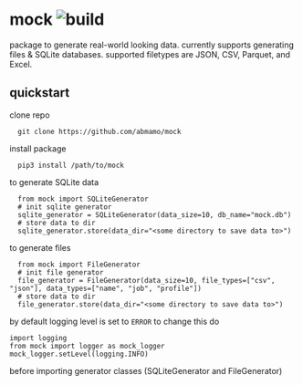 # mock ![build](https://github.com/abmamo/mock/workflows/build/badge.svg?branch=main)

package to generate real-world looking data. currently supports generating files & SQLite databases. supported filetypes are JSON, CSV, Parquet, and Excel.

## quickstart

clone repo
```
  git clone https://github.com/abmamo/mock
```
install package
```
  pip3 install /path/to/mock
```
to generate SQLite data
```
  from mock import SQLiteGenerator
  # init sqlite generator
  sqlite_generator = SQLiteGenerator(data_size=10, db_name="mock.db")
  # store data to dir
  sqlite_generator.store(data_dir="<some directory to save data to>")
```
to generate files
```
  from mock import FileGenerator
  # init file generator
  file_generator = FileGenerator(data_size=10, file_types=["csv", "json"], data_types=["name", "job", "profile"])
  # store data to dir
  file_generator.store(data_dir="<some directory to save data to>")
```
by default logging level is set to `ERROR` to change this do
```
import logging
from mock import logger as mock_logger
mock_logger.setLevel(logging.INFO)
```
before importing generator classes (SQLiteGenerator and FileGenerator)
